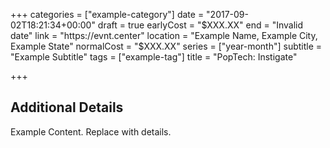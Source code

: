 +++
categories = ["example-category"]
date = "2017-09-02T18:21:34+00:00"
draft = true
earlyCost = "$XXX.XX"
end = "Invalid date"
link = "https://evnt.center"
location = "Example Name, Example City, Example State"
normalCost = "$XXX.XX"
series = ["year-month"]
subtitle = "Example Subtitle"
tags = ["example-tag"]
title = "PopTech: Instigate"

+++

<!--more-->

## Additional Details

Example Content. Replace with details.
